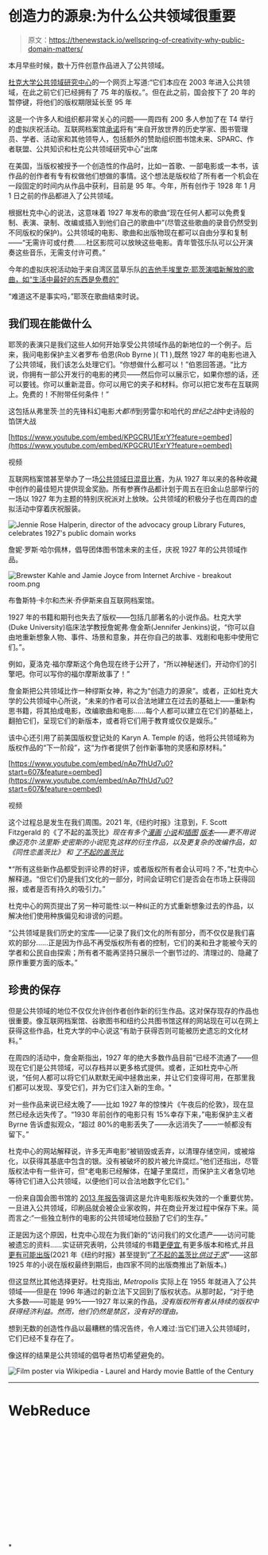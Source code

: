 # 创造力的源泉:为什么公共领域很重要

> 原文：<https://thenewstack.io/wellspring-of-creativity-why-public-domain-matters/>

本月早些时候，数十万件创意作品进入了公共领域。

[杜克大学公共领域研究中心](https://web.law.duke.edu/cspd/publicdomainday/2023/)的一个网页上写道:“它们本应在 2003 年进入公共领域，在此之前它们已经拥有了 75 年的版权。”。但在此之前，国会按下了 20 年的暂停键，将他们的版权期限延长至 95 年

这是一个许多人和组织都非常关心的问题——周四有 200 多人参加了在 T4 举行的虚拟庆祝活动。互联网档案馆[承诺](https://blog.archive.org/2022/11/30/the-best-things-in-life-are-free-two-ways-to-celebrate-public-domain-day-in-2023/)将有“来自开放世界的历史学家、图书管理员、学者、活动家和其他领导人，包括额外的赞助组织图书馆未来、SPARC、作者联盟、公共知识和杜克公共领域研究中心”出席

在美国，当版权被授予一个创造性的作品时，比如一首歌、一部电影或一本书，该作品的创作者有专有权做他们想做的事情。这个想法是版权给了所有者一个机会在一段固定的时间内从作品中获利，目前是 95 年。今年，所有创作于 1928 年 1 月 1 日之前的作品都进入了公共领域。

根据杜克中心的说法，这意味着 1927 年发布的歌曲“现在任何人都可以免费复制、表演、录制、改编或插入到他们自己的歌曲中”(尽管这些歌曲的录音仍然受到不同版权的保护)。公共领域的电影、歌曲和出版物现在都可以自由分享和复制——“无需许可或付费……社区影院可以放映这些电影。青年管弦乐队可以公开演奏这些音乐，无需支付许可费。”

今年的虚拟庆祝活动始于来自湾区蓝草乐队[的吉他手埃里克·耶茨演唱新解放的歌曲，如“生活中最好的东西是免费的”](https://en.wikipedia.org/wiki/Hot_Buttered_Rum_(band))

“难道这不是事实吗，”耶茨在歌曲结束时说。

## 我们现在能做什么

耶茨的表演只是我们这些人如何开始享受公共领域作品的新地位的一个例子。后来，我问电影保护主义者罗布·伯恩(Rob Byrne )( T1 ),既然 1927 年的电影也进入了公共领域，我们该怎么处理它们。“你想做什么都可以！”伯恩回答道。“比方说，你拥有一部公开发行的电影的拷贝——然后你可以展示它，如果你想的话，还可以要钱。你可以重新混音。你可以用它的夹子和材料。你可以把它发布在互联网上。免费的！不附带任何条件！”

这包括从弗里茨·兰的先锋科幻电影*大都市*到劳雷尔和哈代的*世纪之战*中史诗般的馅饼大战

[https://www.youtube.com/embed/KPGCRU1ExrY?feature=oembed](https://www.youtube.com/embed/KPGCRU1ExrY?feature=oembed)

视频

互联网档案馆甚至举办了一场[公共领域日混音比赛](https://blog.archive.org/2022/11/30/public-domain-day-2023-remix-contest-the-internet-archive-is-looking-for-creative-short-films-made-by-you/)，为从 1927 年以来的各种收藏中创作的最佳短片提供现金奖励。所有参赛作品都计划于周五在旧金山总部举行的一场以 1927 年为主题的特别庆祝派对上放映。公共领域的积极分子也在周四的虚拟活动中穿着庆祝服装。

![Jennie Rose Halperin, director of the advocacy group Library Futures, celebrates 1927's public domain works](img/c91a5feb19d944f24be103f4d701aa54.png)

詹妮·罗斯·哈尔佩林，倡导团体图书馆未来的主任，庆祝 1927 年的公共领域作品。

![Brewster Kahle and Jamie Joyce from Internet Archive - breakout room.png](img/0cb4315e28ea04ff94a2935855a07aae.png)

布鲁斯特·卡尔和杰米·乔伊斯来自互联网档案馆。

1927 年的书籍和期刊也失去了版权——包括几部著名的小说作品。杜克大学(Duke University)临床法学教授詹妮弗·詹金斯(Jennifer Jenkins)说，“你可以自由地重新想象人物、事件、场景和意象，并在你自己的故事、戏剧和电影中使用它们。”。

例如，夏洛克·福尔摩斯这个角色现在终于公开了，“所以神秘迷们，开动你们的引擎吧。你可以写你的福尔摩斯故事了！”

詹金斯把公共领域比作一种缪斯女神，称之为“创造力的源泉”。或者，正如杜克大学的公共领域中心所说，“未来的作者可以合法地建立在过去的基础上——重新构思书籍，将其拍成电影，改编歌曲和电影……每个人都可以建立在它们的基础上，翻拍它们，呈现它们的新版本，或者将它们用于教育或仅仅是娱乐。”

该中心还引用了前美国版权登记处的 Karyn A. Temple 的话，他将公共领域称为版权作品的“下一阶段”，这“为作者提供了创作新事物的灵感和原材料。”

[https://www.youtube.com/embed/nAp7fhUd7u0?start=607&feature=oembed](https://www.youtube.com/embed/nAp7fhUd7u0?start=607&feature=oembed)

视频

这个过程总是发生在我们周围。2021 年,《纽约时报》注意到，F. Scott Fitzgerald 的《了不起的盖茨比》*现在有多个[漫画](https://www.amazon.com/Great-Gatsby-Graphic-Novel/dp/1982144548/ref=asc_df_1982144548/%20) [小说](https://www.canterburyclassicsbooks.com/books/the-great-gatsby-a-graphic-novel-9781645176275/)和[插图](https://www.amazon.com/Great-Gatsby-Novel-Illustrated/dp/0762498137/ref=sr_1_7) [版本](https://www.amazon.com/Great-Gatsby-Deluxe-Illustrated/dp/1949846377)——更不用说像迈克尔·法里斯·史密斯的小说*尼克*这样的衍生作品，以及更复杂的改编作品，如《同性恋盖茨比》 和 [*了不起的盖茨比*](https://www.amazon.com/Great-Gatsby-Undead-Kristen-Briggs/dp/B08SGWTC4J)*

 *“所有这些新作品都受到评论界的好评，或者版权所有者会认可吗？不，”杜克中心解释道。“但它们仍是我们文化的一部分，时间会证明它们是否会在市场上获得回报，或者是否有持久的吸引力。”

杜克中心的网页提出了另一种可能性:以一种纠正的方式重新想象过去的作品，以解决他们使用种族偏见和诽谤的问题。

“公共领域是我们历史的宝库——记录了我们文化的所有部分，而不仅仅是我们喜欢的部分……正是因为作品不再受版权所有者的控制，它们的美和丑才能被今天的学者和公民自由探索；所有者不能再坚持只展示一个删节过的、清理过的、隐藏了原作重要方面的版本。”

## 珍贵的保存

但是公共领域的地位不仅仅允许创作者创作新的衍生作品。这对保存现存的作品也很重要。像互联网档案馆、谷歌图书和纽约公共图书馆这样的网站现在可以在网上获得这些作品，杜克大学的中心说这“有助于获得否则可能被历史遗忘的文化材料。”

在周四的活动中，詹金斯指出，1927 年的绝大多数作品目前“已经不流通了——但现在它们是公共领域，可以存档并以更多格式提供。或者，正如杜克中心所说，“任何人都可以将它们从默默无闻中拯救出来，并让它们变得可用，在那里我们都可以发现、享受它们，并为它们注入新的生命。"

对一些作品来说已经太晚了——比如 1927 年的惊悚片《午夜后的伦敦》，现在显然已经永远失传了。“1930 年前创作的电影只有 15%幸存下来，”电影保护主义者 Byrne 告诉虚拟观众，“超过 80%的电影丢失了——永远消失了——一帧都没有留下。”

杜克中心的网站解释说，许多无声电影“被销毁或丢弃，以清理存储空间，或被熔化，以获得其基底中包含的银。没有被破坏的胶片被允许腐烂。”他们还指出，尽管版权法中有一些许可，但“老电影已经解体，在罐子里腐烂，而保护主义者急切地等待它们进入公共领域，以便他们可以合法地数字化它们。”

一份来自国会图书馆的 [2013 年报告](https://www.loc.gov/static/programs/national-film-preservation-board/documents/pub158.final_version_sept_2013.pdf)强调这是允许电影版权失效的一个重要优势。一旦进入公共领域，印刷品就会被企业家收购，并在商业开发过程中保存下来。简而言之:“一些独立制作的电影的公共领域地位鼓励了它们的生存。”

正是因为这个原因，杜克中心现在为我们新的“访问我们的文化遗产——访问可能被遗忘的资料……实证研究表明，公共领域的书籍[更便宜](http://www.minnesotalawreview.org/articles/property-rights-efficient-exploitation-copyrighted-works-empirical-analysis-public-domain-copyrighted-fiction-bestsellers/),有更多版本和格式,并且[更有可能出版](http://papers.ssrn.com/sol3/papers.cfm?abstract_id=2290181)(2021 年《纽约时报》甚至提到“[了不起的盖茨比*供过于求*](https://www.nytimes.com/2021/01/14/books/the-great-gatsby-public-domain.html)”——这部 1925 年的小说在版权最终到期后，由四家不同的出版商推出了新版本。)

但这显然比其他选择更好。杜克指出, *Metropolis* 实际上在 1955 年就进入了公共领域——但是在 1996 年通过的新立法下又回到了版权状态。从那时起，“对于绝大多数——可能是 99%——1927 年以来的作品，*没有版权所有者从持续的版权中获得经济利益。然而，他们仍然是禁区，没有好的理由。*

想到无数的创造性作品以最糟糕的情况告终，令人难过:当它们进入公共领域时，它们已经不复存在了。

像这样的结果是公共领域的倡导者热切希望避免的。

![Film poster via Wikipedia - Laurel and Hardy movie Battle of the Century](img/595c11a7380d0b03d71e3b35c5175e8f.png)

* * *

# WebReduce

<svg xmlns:xlink="http://www.w3.org/1999/xlink" viewBox="0 0 68 31" version="1.1"><title>Group</title> <desc>Created with Sketch.</desc></svg>*